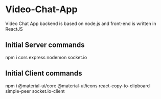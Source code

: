 # Video-Chat-App
 Video Chat App backend is based on node.js and front-end is written in ReactJS

## Initial Server commands
npm i cors express nodemon socket.io


## Initial Client commands
npm i @material-ui/core @material-ui/icons react-copy-to-clipboard simple-peer socket.io-client
